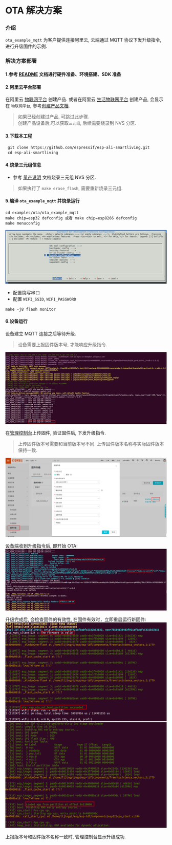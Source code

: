 # OTA 解决方案

### 介绍
`ota_example_mqtt` 为客户提供连接阿里云, 云端通过 MQTT 协议下发升级指令, 进行升级固件的示例.

### 解决方案部署
#### 1.参考 [README](../../../README.md) 文档进行硬件准备、环境搭建、SDK 准备

#### 2.阿里云平台部署
在阿里云 [物联网平台](https://iot.console.aliyun.com) 创建产品. 或者在阿里云 [生活物联网平台](https://living.aliyun.com/#/) 创建产品, 会显示在 `物联网平台`, 参考[创建产品文档](https://living.aliyun.com/doc#readygo.html).
> 如果已经创建过产品, 可跳过此步骤.  
> 创建产品设备后,可以获取`三元组`, 后续需要烧录到 NVS 分区.

#### 3.下载本工程
   ```
    git clone https://github.com/espressif/esp-ali-smartliving.git
    cd esp-ali-smartliving
   ```

#### 4.烧录三元组信息
- 参考 [量产说明](../../../config/mass_mfg/README.md) 文档烧录三元组 NVS 分区.

> 如果执行了 `make erase_flash`, 需要重新烧录三元组.

#### 5.编译 `ota_example_mqtt` 并烧录运行
```
cd examples/ota/ota_example_mqtt
make chip=esp32 defconfig 或者 make chip=esp8266 defconfig
make menuconfig
```

![](_static/p1.png)

- 配置烧写串口
- 配置 `WIFI_SSID`, `WIFI_PASSWORD`

```
make -j8 flash monitor
```

#### 6.设备运行

设备建立 MQTT 连接之后等待升级.
> 设备需要上报固件版本号, 才能响应升级指令.

![](_static/p2.png)

在[管理控制台](https://iot.console.aliyun.com/ota/list)上传固件, 验证固件后, 下发升级指令.
> 上传固件版本号需要和当前版本号不同.
> 上传固件版本名称与实际固件版本保持一致.

![](_static/p3.png)

设备端收到升级指令后, 即开始 OTA:
![](_static/p4.png)

升级完成后, 会检查固件的有效性, 在固件有效时，立即重启运行新固件:
![](_static/p5.png)
![](_static/p6.png)

上报版本号和固件版本名称一致时, 管理控制台显示升级成功.